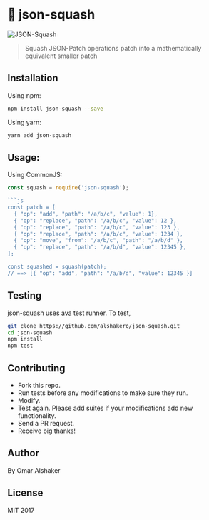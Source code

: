 # 🎃 json-squash
![JSON-Squash](https://cloud.githubusercontent.com/assets/17054134/26528243/59f566c6-43a7-11e7-860d-0c398c4474e1.png)

> Squash JSON-Patch operations patch into a mathematically equivalent smaller patch

## Installation

Using npm:
```sh
npm install json-squash --save
```

Using yarn:
```sh
yarn add json-squash
```


## Usage:
Using CommonJS:
```js
const squash = require('json-squash');

```js
const patch = [
  { "op": "add", "path": "/a/b/c", "value": 1},
  { "op": "replace", "path": "/a/b/c", "value": 12 },
  { "op": "replace", "path": "/a/b/c", "value": 123 },
  { "op": "replace", "path": "/a/b/c", "value": 1234 },
  { "op": "move", "from": "/a/b/c", "path": "/a/b/d" },
  { "op": "replace", "path": "/a/b/d", "value": 12345 },
];

const squashed = squash(patch);
// ==> [{ "op": "add", "path": "/a/b/d", "value": 12345 }]
```

## Testing

json-squash uses [ava](https://github.com/avajs/ava) test runner. To test,
```sh
git clone https://github.com/alshakero/json-squash.git
cd json-squash
npm install
npm test
```

## Contributing

- Fork this repo.
- Run tests before any modifications to make sure they run.
- Modify.
- Test again. Please add suites if your modifications add new functionality.
- Send a PR request.
- Receive big thanks!

## Author

By Omar Alshaker

## License
MIT 2017
